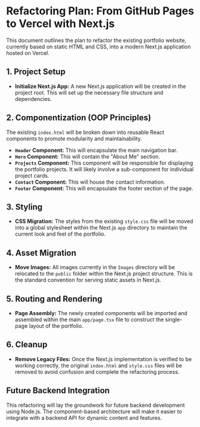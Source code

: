 # Refactoring Plan: From GitHub Pages to Vercel with Next.js

This document outlines the plan to refactor the existing portfolio website, currently based on static HTML and CSS, into a modern Next.js application hosted on Vercel.

## 1. Project Setup

*   **Initialize Next.js App:** A new Next.js application will be created in the project root. This will set up the necessary file structure and dependencies.

## 2. Componentization (OOP Principles)

The existing `index.html` will be broken down into reusable React components to promote modularity and maintainability.

*   **`Header` Component:** This will encapsulate the main navigation bar.
*   **`Hero` Component:** This will contain the "About Me" section.
*   **`Projects` Component:** This component will be responsible for displaying the portfolio projects. It will likely involve a sub-component for individual project cards.
*   **`Contact` Component:** This will house the contact information.
*   **`Footer` Component:** This will encapsulate the footer section of the page.

## 3. Styling

*   **CSS Migration:** The styles from the existing `style.css` file will be moved into a global stylesheet within the Next.js `app` directory to maintain the current look and feel of the portfolio.

## 4. Asset Migration

*   **Move Images:** All images currently in the `Images` directory will be relocated to the `public` folder within the Next.js project structure. This is the standard convention for serving static assets in Next.js.

## 5. Routing and Rendering

*   **Page Assembly:** The newly created components will be imported and assembled within the main `app/page.tsx` file to construct the single-page layout of the portfolio.

## 6. Cleanup

*   **Remove Legacy Files:** Once the Next.js implementation is verified to be working correctly, the original `index.html` and `style.css` files will be removed to avoid confusion and complete the refactoring process.

## Future Backend Integration

This refactoring will lay the groundwork for future backend development using Node.js. The component-based architecture will make it easier to integrate with a backend API for dynamic content and features.